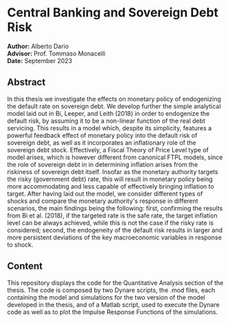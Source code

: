 # Central Banking and Sovereign Debt Risk

**Author:** Alberto Dario  
**Advisor:** Prof. Tommaso Monacelli  
**Date:** September 2023  

## Abstract
In this thesis we investigate the effects on monetary policy of endogenizing the default rate on sovereign debt. We develop further the simple analytical model laid out in Bi, Leeper, and Leith (2018) in order to endogenize the default risk, by assuming it to be a non-linear function of the real debt servicing. This results in a model which, despite its simplicity, features a powerful feedback effect of monetary policy into the default risk of sovereign debt, as well as it incorporates an inflationary role of the sovereign debt stock. Effectively, a Fiscal Theory of Price Level type of model arises, which is however different from canonical FTPL models, since the role of sovereign debt in in determining inflation arises from the riskiness of sovereign debt itself. Insofar as the monetary authority targets the risky (government debt) rate, this will result in monetary policy being more accommodating and less capable of effectively bringing inflation to target. After having laid out the model, we consider different types of shocks and compare the monetary authority's response in different scenarios, the main findings being the following: first, confirming the results from Bi et al. (2018), if the targeted rate is the safe rate, the target inflation level can be always achieved, while this is not the case if the risky rate is considered; second, the endogeneity of the default risk results in larger and more persistent deviations of the key macroeconomic variables in response to shock.

## Content 
This repository displays the code for the Quantitative Analysis section of the thesis. The code is composed by two Dynare scripts, the .mod files, each containing the model and simulations for the two version of the model developed in the thesis, and of a Matlab script, used to execute the Dynare code as well as to plot the Impulse Response Functions of the simulations.
